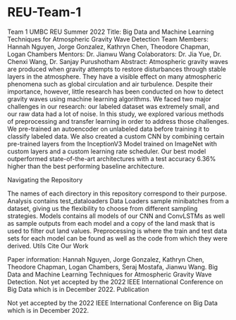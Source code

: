 # REU-Team-1

Team 1 UMBC REU Summer 2022 
Title: Big Data and Machine Learning Techniques for Atmospheric Gravity Wave Detection
Team Members: Hannah Nguyen, Jorge Gonzalez, Kathryn Chen, Theodore Chapman, Logan Chambers
Mentors: Dr. Jianwu Wang
Colaborators: Dr. Jia Yue, Dr. Chenxi Wang, Dr. Sanjay Purushotham
Abstract: Atmospheric gravity waves are produced when gravity attempts to restore disturbances through stable layers in the atmosphere. They have a visible effect on many atmospheric phenomena such as global circulation and air turbulence. Despite their importance, however, little research has been conducted on how to detect gravity waves using machine learning algorithms. We faced two major challenges in our research: our labeled dataset was extremely small, and our raw data had a lot of noise. In this study, we explored various methods of preprocessing and transfer learning in order to address those challenges. We pre-trained an autoencoder on unlabeled data before training it to classify labeled data. We also created a custom CNN by combining certain pre-trained layers from the InceptionV3 Model trained on ImageNet with custom layers and a custom learning rate scheduler. Our best model outperformed state-of-the-art architectures with a test accuracy 6.36% higher than the best performing baseline architecture.

Navigating the Repository

The names of each directory in this repository correspond to their purpose.
Analysis contains test_dataloaders
Data Loaders sample minibatches from a dataset, giving us the flexibility to choose from different sampling strategies.
Models contains all models of our CNN and ConvLSTMs as well as sample outputs from each model and a copy of the land mask that is used to filter out land values.
Preprocessing is where the train and test data sets for each model can be found as well as the code from which they were derived.
Utils
Cite Our Work

Paper information: Hannah Nguyen, Jorge Gonzalez, Kathryn Chen, Theodore Chapman, Logan Chambers, Seraj Mostafa, Jianwu Wang. Big Data and Machine Learning Techniques for Atmospheric Gravity Wave Detection. Not yet accepted by the 2022 IEEE International Conference on Big Data which is in December 2022.
Publication

Not yet accepted by the 2022 IEEE International Conference on Big Data which is in December 2022.
